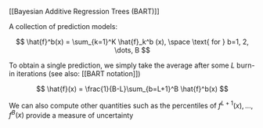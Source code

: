 [[Bayesian Additive Regression Trees (BART)]] 

A collection of prediction models:

$$
\hat{f}^b(x) = \sum_{k=1}^K \hat{f}_k^b (x), \space \text{ for } b=1, 2, \dots, B
$$

To obtain a single prediction, we simply take the average after some $L$ burn-in iterations (see also: [[BART notation]])

$$
\hat{f}(x) = \frac{1}{B-L}\sum_{b=L+1}^B \hat{f}^b(x)
$$

We can also compute other quantities such as the percentiles of $f^{L+1}(x), \dots, f^B(x)$ provide a measure of uncertainty
